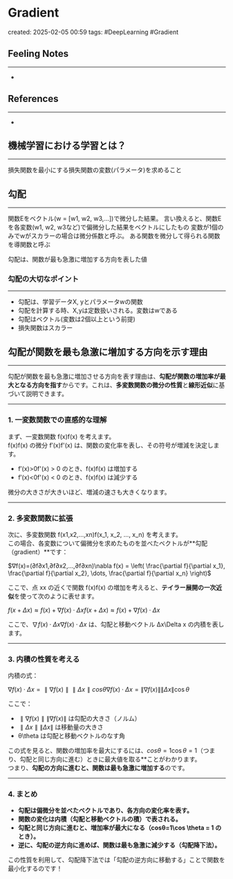 # Gradient
created: 2025-02-05 00:59
tags: #DeepLearning #Gradient

## Feeling Notes
---
- 
## References
---
- 

## 機械学習における学習とは？
---
損失関数を最小にする損失関数の変数(パラメータ)を求めること

## 勾配
---
関数Eをベクトル(w = [w1, w2, w3,...])で微分した結果。
言い換えると、関数Eを各変数(w1, w2, w3など)で偏微分した結果をベクトルにしたもの
変数が1個のみでwがスカラーの場合は微分係数と呼ぶ。
ある関数を微分して得られる関数を導関数と呼ぶ

勾配は、関数が最も急激に増加する方向を表した値

### 勾配の大切なポイント
---
- 勾配は、学習データX, yとパラメータwの関数
- 勾配を計算する時、X,yは定数扱いされる。変数はwである
- 勾配はベクトル(変数は2個以上という前提)
- 損失関数はスカラー

## 勾配が関数を最も急激に増加する方向を示す理由
---
勾配が関数を最も急激に増加させる方向を表す理由は、**勾配が関数の増加率が最大となる方向を指す**からです。これは、**多変数関数の微分の性質**と**線形近似**に基づいて説明できます。

---
### **1. 一変数関数での直感的な理解**

まず、一変数関数 f(x)f(x) を考えます。  
f(x)f(x) の微分 f′(x)f'(x) は、関数の変化率を表し、その符号が増減を決定します。

- f′(x)>0f'(x) > 0 のとき、f(x)f(x) は増加する
- f′(x)<0f'(x) < 0 のとき、f(x)f(x) は減少する

微分の大きさが大きいほど、増減の速さも大きくなります。

---

### **2. 多変数関数に拡張**

次に、多変数関数 f(x1,x2,...,xn)f(x_1, x_2, ..., x_n) を考えます。  
この場合、各変数について偏微分を求めたものを並べたベクトルが**勾配（gradient）**です：

$∇f(x)=(∂f∂x1,∂f∂x2,…,∂f∂xn)\nabla f(x) = \left( \frac{\partial f}{\partial x_1}, \frac{\partial f}{\partial x_2}, \dots, \frac{\partial f}{\partial x_n} \right)$

ここで、点 xx の近くで関数 f(x)f(x) の増加を考えると、**テイラー展開の一次近似**を使って次のように表せます。

$f(x+Δx)≈f(x)+∇f(x)⋅Δxf(x + \Delta x) \approx f(x) + \nabla f(x) \cdot \Delta x$

ここで、$∇f(x)⋅Δx\nabla f(x) \cdot \Delta x$ は、勾配と移動ベクトル Δx\Delta x の内積を表します。

---

### **3. 内積の性質を考える**

内積の式：

$∇f(x)⋅Δx=∥∇f(x)∥∥Δx∥cos⁡θ\nabla f(x) \cdot \Delta x = \|\nabla f(x)\| \|\Delta x\| \cos \theta$

ここで：

- $∥∇f(x)∥\|\nabla f(x)\|$ は勾配の大きさ（ノルム）
- $∥Δx∥\|\Delta x\|$ は移動量の大きさ
- θ\theta は勾配と移動ベクトルのなす角

この式を見ると、関数の増加率を最大にするには、$cos⁡θ=1\cos \theta = 1$（つまり、勾配と同じ方向に進む）ときに最大値を取る**ことがわかります。  
つまり、**勾配の方向に進むと、関数は最も急激に増加する**のです。

---

### **4. まとめ**

- **勾配は偏微分を並べたベクトルであり、各方向の変化率を表す。**
- **関数の変化は内積（勾配と移動ベクトルの積）で表される。**
- **勾配と同じ方向に進むと、増加率が最大になる（cos⁡θ=1\cos \theta = 1 のとき）。**
- **逆に、勾配の逆方向に進めば、関数は最も急激に減少する（勾配降下法）。**

この性質を利用して、勾配降下法では「勾配の逆方向に移動する」ことで関数を最小化するのです！